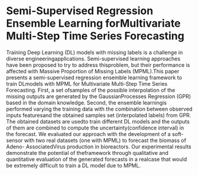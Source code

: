 # Semi-Supervised Regression Ensemble Learning forMultivariate Multi-Step Time Series Forecasting

Training Deep Learning (DL) models with missing labels is a challenge in diverse engineeringapplications.  Semi-supervised learning approaches have been proposed to try to address thisproblem, but their performance is affected with Massive Proportion of Missing Labels (MPML).This  paper  presents  a  semi-supervised  regression  ensemble  learning  framework  to  train  DLmodels  with  MPML  for  Multivariate  Multi-Step  Time  Series  Forecasting.    First,  a  set  ofsamples  of  the  possible  interpolation  of  the  missing  outputs  are  generated  by  the  GaussianProcesses Regression (GPR) based in the domain knowledge.  Second,  the ensemble learningis performed varying the training data with the combination between observed inputs featuresand the obtained samples set (interpolated labels) from GPR. The obtained datasets are usedto train different DL models and the outputs of them are combined to compute the uncertainty(confidence interval) in the forecast.  We evaluated our approach with the development of a soft-sensor with two real datasets (one with MPML) to forecast the biomass of Adeno- AssociatedVirus  production  in  bioreactors.   Our  experimental  results  demonstrate  the  potential  of  theframework through qualitative and quantitative evaluation of the generated forecasts in a realcase that would be extremely difficult to train a DL model due to MPML.
